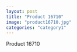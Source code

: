 ```yaml
---
layout: post
title: "Product 16710"
image: "product16710.jpg"
categories: "category1"
---
```

Product 16710
